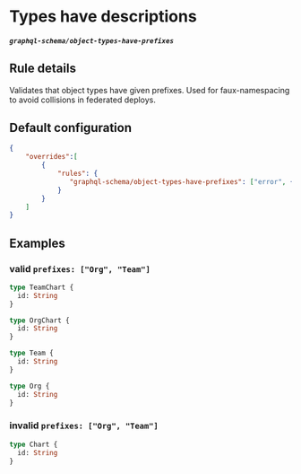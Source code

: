 # Types have descriptions

##### `graphql-schema/object-types-have-prefixes`

## Rule details

Validates that object types have given prefixes. Used for faux-namespacing to avoid collisions in
federated deploys.

## Default configuration

```json
{
    "overrides":[
        {
            "rules": {
               "graphql-schema/object-types-have-prefixes": ["error", {"prefixes": ["Org"]}]
            }
        }
    ]
}
```

## Examples

### valid `prefixes: ["Org", "Team"]`
```graphql
type TeamChart {
  id: String
}

type OrgChart {
  id: String
}

type Team {
  id: String
}

type Org {
  id: String
}
```

### invalid `prefixes: ["Org", "Team"]`
```graphql
type Chart {
  id: String
}
```


